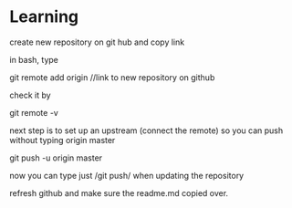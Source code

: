 # Learning

create new repository on git hub and copy link

in bash, type

git remote add origin //link to new repository on github

check it by

git remote -v

next step is to set up an upstream (connect the remote) so you can push without typing origin master

git push -u origin master

now you can type just /git push/ when updating the repository

refresh github and make sure the readme.md copied over. 